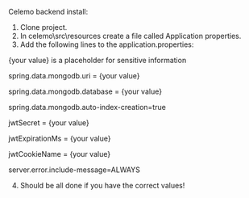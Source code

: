 Celemo backend install:

1. Clone project.
2. In celemo\src\resources create a file called Application properties.
3. Add the following lines to the application.properties:

{your value} is a placeholder for sensitive information

spring.data.mongodb.uri = {your value}

spring.data.mongodb.database = {your value}

spring.data.mongodb.auto-index-creation=true

jwtSecret = {your value}

jwtExpirationMs = {your value}

jwtCookieName = {your value}

server.error.include-message=ALWAYS

4. Should be all done if you have the correct values!